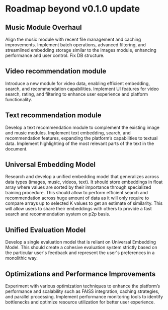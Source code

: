 # Roadmap beyond v0.1.0 update
## Music Module Overhaul
Align the music module with recent file management and caching improvements. Implement batch operations, advanced filtering, and streamlined embedding storage similar to the Images module, enhancing performance and user control. Fix DB structure.

## Video recommendation module
Introduce a new module for video data, enabling efficient embedding, search, and recommendation capabilities. Implement UI features for video search, rating, and filtering to enhance user experience and platform functionality.

## Text recommendation module
Develop a text recommendation module to complement the existing image and music modules. Implement text embedding, search, and recommendation features, expanding the platform’s capabilities to textual data. Implement highlighting of the most relevant parts of the text in the document.

## Universal Embedding Model
Research and develop a unified embedding model that generalizes across data types (images, music, videos, text). It should store embeddings in float array where values are sorted by their importance through specialized training procedure. This should allow to perform efficient search and recommendation across huge amount of data as it will only require to compare arrays up to selected K values to get an estimate of similarity. This will allow users to share their embeddings with others to provide a fast search and recommendation system on p2p basis.

## Unified Evaluation Model
Develop a single evaluation model that is reliant on Universal Embedding Model. This should create a cohesive evaluation system strictly based on the particular user's feedback and represent the user's preferences in a monolithic way.

## Optimizations and Performance Improvements
Experiment with various optimization techniques to enhance the platform’s performance and scalability such as FAISS integration, caching strategies, and parallel processing. Implement performance monitoring tools to identify bottlenecks and optimize resource utilization for better user experience.
